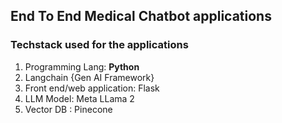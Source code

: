 ## End To End Medical Chatbot applications

### Techstack used for the applications
1. Programming Lang: **Python**
2. Langchain {Gen AI Framework}
3. Front end/web application: Flask
4. LLM Model: Meta LLama 2
5. Vector DB : Pinecone
